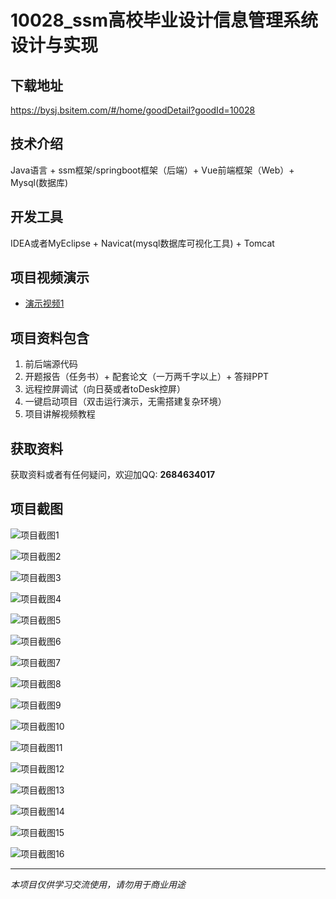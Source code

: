 # 10028_ssm高校毕业设计信息管理系统设计与实现

## 下载地址
https://bysj.bsitem.com/#/home/goodDetail?goodId=10028

## 技术介绍
Java语言 + ssm框架/springboot框架（后端）+ Vue前端框架（Web）+ Mysql(数据库)

## 开发工具
IDEA或者MyEclipse + Navicat(mysql数据库可视化工具) + Tomcat

## 项目视频演示
- [演示视频1](https://graduation-images.oss-cn-beijing.aliyuncs.com/videos/10028/054--ssm高校毕业设计信息管理系统设计与实现演示录像2023_22t68abo.mp4)

## 项目资料包含
1. 前后端源代码
2. 开题报告（任务书）+ 配套论文（一万两千字以上）+ 答辩PPT
3. 远程控屏调试（向日葵或者toDesk控屏）
4. 一键启动项目（双击运行演示，无需搭建复杂环境）
5. 项目讲解视频教程

## 获取资料
获取资料或者有任何疑问，欢迎加QQ: **2684634017**

## 项目截图
![项目截图1](https://graduation-images.oss-cn-beijing.aliyuncs.com/图片/10028/毕设论坛项目主图.jpg)

![项目截图2](https://graduation-images.oss-cn-beijing.aliyuncs.com/图片/10028/1.png)

![项目截图3](https://graduation-images.oss-cn-beijing.aliyuncs.com/图片/10028/2.png)

![项目截图4](https://graduation-images.oss-cn-beijing.aliyuncs.com/图片/10028/3.png)

![项目截图5](https://graduation-images.oss-cn-beijing.aliyuncs.com/图片/10028/4.png)

![项目截图6](https://graduation-images.oss-cn-beijing.aliyuncs.com/图片/10028/5.png)

![项目截图7](https://graduation-images.oss-cn-beijing.aliyuncs.com/图片/10028/6.png)

![项目截图8](https://graduation-images.oss-cn-beijing.aliyuncs.com/图片/10028/7.png)

![项目截图9](https://graduation-images.oss-cn-beijing.aliyuncs.com/图片/10028/8.png)

![项目截图10](https://graduation-images.oss-cn-beijing.aliyuncs.com/图片/10028/9.png)

![项目截图11](https://graduation-images.oss-cn-beijing.aliyuncs.com/图片/10028/10.png)

![项目截图12](https://graduation-images.oss-cn-beijing.aliyuncs.com/图片/10028/11.png)

![项目截图13](https://graduation-images.oss-cn-beijing.aliyuncs.com/图片/10028/12.png)

![项目截图14](https://graduation-images.oss-cn-beijing.aliyuncs.com/图片/10028/13.png)

![项目截图15](https://graduation-images.oss-cn-beijing.aliyuncs.com/图片/10028/14.png)

![项目截图16](https://graduation-images.oss-cn-beijing.aliyuncs.com/图片/10028/15.png)

---
*本项目仅供学习交流使用，请勿用于商业用途*
